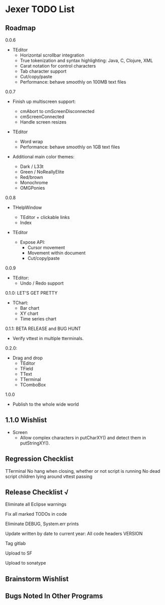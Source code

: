Jexer TODO List
===============


Roadmap
-------

0.0.6

- TEditor
  - Horizontal scrollbar integration
  - True tokenization and syntax highlighting: Java, C, Clojure, XML
  - Carat notation for control characters
  - Tab character support
  - Cut/copy/paste
  - Performance: behave smoothly on 100MB text files

0.0.7

- Finish up multiscreen support:
  - cmAbort to cmScreenDisconnected
  - cmScreenConnected
  - Handle screen resizes

- TEditor
  - Word wrap
  - Performance: behave smoothly on 1GB text files

- Additional main color themes:
  - Dark / L33t
  - Green / NoReallyElite
  - Red/brown
  - Monochrome
  - OMGPonies

0.0.8

- THelpWindow
  - TEditor + clickable links
  - Index

- TEditor
  - Expose API:
    - Cursor movement
    - Movement within document
    - Cut/copy/paste

0.0.9

- TEditor:
  - Undo / Redo support

0.1.0: LET'S GET PRETTY

- TChart:
  - Bar chart
  - XY chart
  - Time series chart

0.1.1: BETA RELEASE and BUG HUNT

- Verify vttest in multiple tterminals.

0.2.0:

- Drag and drop
  - TEditor
  - TField
  - TText
  - TTerminal
  - TComboBox

1.0.0

- Publish to the whole wide world


1.1.0 Wishlist
--------------

- Screen
  - Allow complex characters in putCharXY() and detect them in putStringXY().



Regression Checklist
--------------------

  TTerminal
    No hang when closing, whether or not script is running
    No dead script children lying around
    vttest passing



Release Checklist √
-------------------

Eliminate all Eclipse warnings

Fix all marked TODOs in code

Eliminate DEBUG, System.err prints

Update written by date to current year:
    All code headers
    VERSION

Tag gitlab

Upload to SF

Upload to sonatype


Brainstorm Wishlist
-------------------



Bugs Noted In Other Programs
----------------------------
